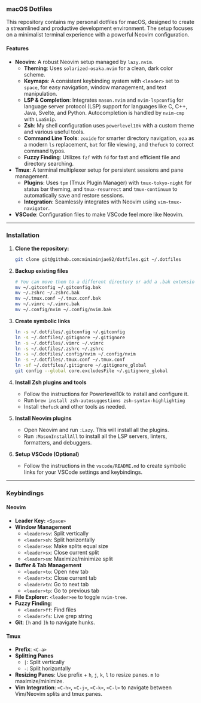 ### macOS Dotfiles

This repository contains my personal dotfiles for macOS, designed to create a streamlined and productive development environment. The setup focuses on a minimalist terminal experience with a powerful Neovim configuration.

#### Features

* **Neovim**: A robust Neovim setup managed by `lazy.nvim`.
    * **Theming**: Uses `solarized-osaka.nvim` for a clean, dark color scheme.
    * **Keymaps**: A consistent keybinding system with `<leader>` set to `space`, for easy navigation, window management, and text manipulation.
    * **LSP & Completion**: Integrates `mason.nvim` and `nvim-lspconfig` for language server protocol (LSP) support for languages like C, C++, Java, Svelte, and Python. Autocompletion is handled by `nvim-cmp` with `LuaSnip`.
    * **Zsh**: My shell configuration uses `powerlevel10k` with a custom theme and various useful tools.
    * **Command Line Tools**: `zoxide` for smarter directory navigation, `eza` as a modern `ls` replacement, `bat` for file viewing, and `thefuck` to correct command typos.
    * **Fuzzy Finding**: Utilizes `fzf` with `fd` for fast and efficient file and directory searching.
* **Tmux**: A terminal multiplexer setup for persistent sessions and pane management.
    * **Plugins**: Uses `tpm` (Tmux Plugin Manager) with `tmux-tokyo-night` for status bar theming, and `tmux-resurrect` and `tmux-continuum` to automatically save and restore sessions.
    * **Integration**: Seamlessly integrates with Neovim using `vim-tmux-navigator`.
* **VSCode**: Configuration files to make VSCode feel more like Neovim.

---

### Installation

1.  **Clone the repository:**
    ```bash
    git clone git@github.com:miniminjae92/dotfiles.git ~/.dotfiles
    ```

2.  **Backup existing files**
    ```bash
    # You can move them to a different directory or add a .bak extension
    mv ~/.gitconfig ~/.gitconfig.bak
    mv ~/.zshrc ~/.zshrc.bak
    mv ~/.tmux.conf ~/.tmux.conf.bak
    mv ~/.vimrc ~/.vimrc.bak
    mv ~/.config/nvim ~/.config/nvim.bak
    ```

3.  **Create symbolic links**
    ```bash
    ln -s ~/.dotfiles/.gitconfig ~/.gitconfig
    ln -s ~/.dotfiles/.gitignore ~/.gitignore
    ln -s ~/.dotfiles/.vimrc ~/.vimrc
    ln -s ~/.dotfiles/.zshrc ~/.zshrc
    ln -s ~/.dotfiles/.config/nvim ~/.config/nvim
    ln -s ~/.dotfiles/.tmux.conf ~/.tmux.conf
    ln -sf ~/.dotfiles/.gitignore ~/.gitignore_global
    git config --global core.excludesFile ~/.gitignore_global
    ```

4.  **Install Zsh plugins and tools**
    * Follow the instructions for Powerlevel10k to install and configure it.
    * Run `brew install zsh-autosuggestions zsh-syntax-highlighting`
    * Install `thefuck` and other tools as needed.

5.  **Install Neovim plugins**
    * Open Neovim and run `:Lazy`. This will install all the plugins.
    * Run `:MasonInstallAll` to install all the LSP servers, linters, formatters, and debuggers.

6.  **Setup VSCode (Optional)**
    * Follow the instructions in the `vscode/README.md` to create symbolic links for your VSCode settings and keybindings.

---

### Keybindings

#### Neovim

* **Leader Key:** `<Space>`
* **Window Management**
    * `<leader>sv`: Split vertically
    * `<leader>sh`: Split horizontally
    * `<leader>se`: Make splits equal size
    * `<leader>sx`: Close current split
    * `<leader>sm`: Maximize/minimize split
* **Buffer & Tab Management**
    * `<leader>to`: Open new tab
    * `<leader>tx`: Close current tab
    * `<leader>tn`: Go to next tab
    * `<leader>tp`: Go to previous tab
* **File Explorer**: `<leader>ee` to toggle `nvim-tree`.
* **Fuzzy Finding**:
    * `<leader>ff`: Find files
    * `<leader>fs`: Live grep string
* **Git**: `[h` and `]h` to navigate hunks.

#### Tmux

* **Prefix**: `<C-a>`
* **Splitting Panes**
    * `|`: Split vertically
    * `-`: Split horizontally
* **Resizing Panes**: Use prefix + `h`, `j`, `k`, `l` to resize panes. `m` to maximize/minimize.
* **Vim Integration**: `<C-h>`, `<C-j>`, `<C-k>`, `<C-l>` to navigate between Vim/Neovim splits and tmux panes.
